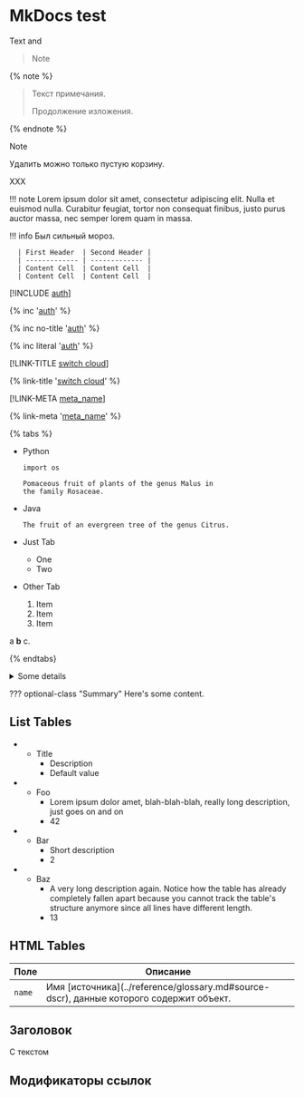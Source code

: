# MkDocs test

Text and

> Note

{% note %}

> Текст примечания.
> 
> Продолжение изложения.

{% endnote %}

> [!NOTE]
> 
> Удалить можно только пустую корзину.
> 
> XXX

!!! note Lorem ipsum dolor sit amet, consectetur adipiscing elit. Nulla et euismod nulla. Curabitur feugiat, tortor non consequat finibus, justo purus auctor massa, nec semper lorem quam in massa.

!!! info Был сильный мороз.

      | First Header  | Second Header |
      | ------------- | ------------- |
      | Content Cell  | Content Cell  |
      | Content Cell  | Content Cell  |
    

[!INCLUDE [auth](../../_includes/authentication.md)]

{% inc '[auth](../../_includes/authentication.md)' %}

{% inc no-title '[auth](../../_includes/authentication.md)' %}

{% inc literal '[auth](../../_includes/authentication.md)' %}

[!LINK-TITLE [switch cloud](cloud/switch-cloud.md)]

{% link-title '[switch cloud](cloud/switch-cloud.md)' %}

[!LINK-META [meta_name](cloud/switch-cloud.md)]

{% link-meta '[meta_name](cloud/switch-cloud.md)' %}

{% tabs %}

- Python
  
      import os
      
      Pomaceous fruit of plants of the genus Malus in
      the family Rosaceae.
      

- Java
  
      The fruit of an evergreen tree of the genus Citrus.
      

- Just Tab
  
  - One
  - Two

- Other Tab
  
  1. Item
  2. Item
  3. Item

a **b** c.

{% endtabs}

<details> <summary>Some details</summary>

More info about the details.

    a **b** c.
    

</details>

??? optional-class "Summary" Here's some content.

## List Tables

- - Title 
    - Description
    - Default value
- - Foo 
    - Lorem ipsum dolor amet, blah-blah-blah, really long description, just goes on and on
    - 42
- - Bar 
    - Short description 
    - 2
- - Baz 
    - A very long description again. Notice how the table has already completely fallen apart because you cannot track the table's structure anymore since all lines have different length.
    - 13

## HTML Tables

| Поле     | Описание                                                                                  |
| -------- | ----------------------------------------------------------------------------------------- |
| `name` | Имя \[источника\](../reference/glossary.md#source-dscr), данные которого содержит объект. |

## Заголовок

С текстом

## Модификаторы ссылок
